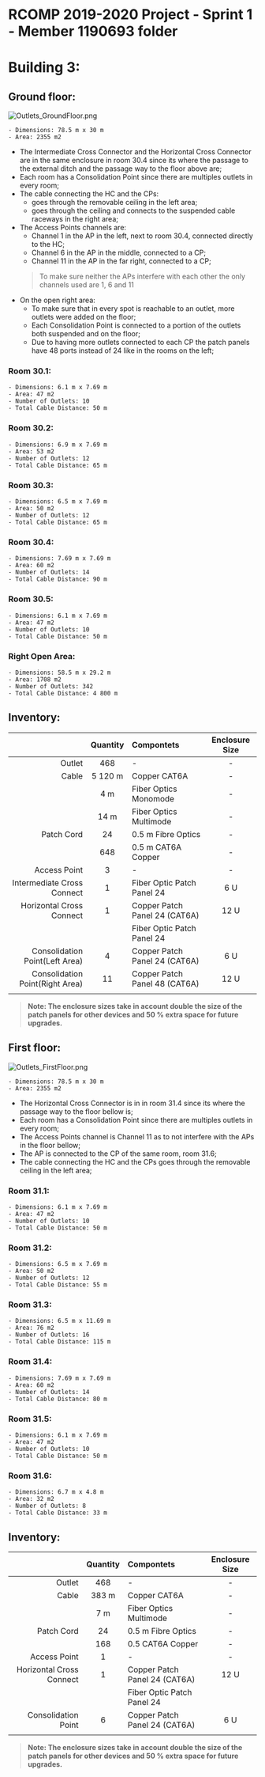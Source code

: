 RCOMP 2019-2020 Project - Sprint 1 - Member 1190693 folder
===========================================

# Building 3:

## **Ground floor:**
![Outlets_GroundFloor.png](Outlets_GroundFloor.png)

    - Dimensions: 78.5 m x 30 m
    - Area: 2355 m2

- The Intermediate Cross Connector and the Horizontal Cross Connector are in the same enclosure in room 30.4 since its where the passage to the external ditch and the passage way to the floor above are;
- Each room has a Consolidation Point since there are multiples outlets in every room;
- The cable connecting the HC and the CPs:
    - goes through the removable ceiling in the left area;
    - goes through the ceiling and connects to the suspended cable raceways in the right area;
- The Access Points channels are:
    - Channel 1 in the AP in the left, next to room 30.4, connected directly to the HC;
    - Channel 6 in the AP in the middle, connected to a CP;
    - Channel 11 in the AP in the far right, connected to a CP;
    > To make sure neither the APs interfere with each other the only channels used are 1, 6 and 11
- On the open right area:
    - To make sure that in every spot is reachable to an outlet, more outlets were added on the floor;
    - Each Consolidation Point is connected to a portion of the outlets both suspended and on the floor;
    - Due to having more outlets connected to each CP the patch panels have 48 ports instead of 24 like in the rooms on the left;

### Room 30.1: 
    - Dimensions: 6.1 m x 7.69 m
    - Area: 47 m2
    - Number of Outlets: 10 
    - Total Cable Distance: 50 m
### Room 30.2: 
    - Dimensions: 6.9 m x 7.69 m
    - Area: 53 m2
    - Number of Outlets: 12
    - Total Cable Distance: 65 m
### Room 30.3: 
    - Dimensions: 6.5 m x 7.69 m
    - Area: 50 m2
    - Number of Outlets: 12
    - Total Cable Distance: 65 m
### Room 30.4:
    - Dimensions: 7.69 m x 7.69 m
    - Area: 60 m2
    - Number of Outlets: 14
    - Total Cable Distance: 90 m
### Room 30.5: 
    - Dimensions: 6.1 m x 7.69 m
    - Area: 47 m2
    - Number of Outlets: 10
    - Total Cable Distance: 50 m
### Right Open Area: 
    - Dimensions: 58.5 m x 29.2 m
    - Area: 1708 m2
    - Number of Outlets: 342
    - Total Cable Distance: 4 800 m

##  Inventory:
|                                | Quantity | Compontets                   | Enclosure Size |
|-------------------------------:|:--------:|:-----------------------------|:--------------:|
| Outlet                         | 468      |   -                          | -              |
| Cable                          | 5 120 m  | Copper CAT6A                 | -              |
|                                | 4 m      | Fiber Optics Monomode        | -              |
|                                | 14 m     | Fiber Optics Multimode       | -              |
| Patch Cord                     | 24       | 0.5 m Fibre Optics           | -              |
|                                | 648      | 0.5 m CAT6A Copper           | -              |
| Access Point                   | 3        |  -                           | -              |
| Intermediate Cross Connect     | 1        | Fiber Optic Patch Panel 24   | 6 U            |     
| Horizontal Cross Connect       | 1        | Copper Patch Panel 24 (CAT6A)| 12 U           |
|                                |          | Fiber Optic Patch Panel 24   |                |
| Consolidation Point(Left Area) | 4        | Copper Patch Panel 24 (CAT6A)| 6 U            |
| Consolidation Point(Right Area)| 11       | Copper Patch Panel 48 (CAT6A)| 12 U           |
|                                |          |                              |                |

> **Note: The enclosure sizes take in account double the size of the patch panels for other devices and 50 % extra space for future upgrades.**

## **First floor:**
![Outlets_FirstFloor.png](Outlets_FirstFloor.png)
   
    - Dimensions: 78.5 m x 30 m
    - Area: 2355 m2

- The Horizontal Cross Connector is in  in room 31.4 since its where the passage way to the floor bellow is;
- Each room has a Consolidation Point since there are multiples outlets in every room;
- The Access Points channel is Channel 11 as to not interfere with the APs in the floor bellow;
- The AP is connected to the CP of the same room, room 31.6;
- The cable connecting the HC and the CPs goes through the removable ceiling in the left area;

### Room 31.1: 
    - Dimensions: 6.1 m x 7.69 m
    - Area: 47 m2
    - Number of Outlets: 10
    - Total Cable Distance: 50 m
### Room 31.2: 
    - Dimensions: 6.5 m x 7.69 m
    - Area: 50 m2
    - Number of Outlets: 12
    - Total Cable Distance: 55 m
### Room 31.3: 
    - Dimensions: 6.5 m x 11.69 m
    - Area: 76 m2
    - Number of Outlets: 16
    - Total Cable Distance: 115 m
### Room 31.4:
    - Dimensions: 7.69 m x 7.69 m
    - Area: 60 m2
    - Number of Outlets: 14
    - Total Cable Distance: 80 m
### Room 31.5: 
    - Dimensions: 6.1 m x 7.69 m
    - Area: 47 m2
    - Number of Outlets: 10
    - Total Cable Distance: 50 m
### Room 31.6: 
    - Dimensions: 6.7 m x 4.8 m
    - Area: 32 m2
    - Number of Outlets: 8
    - Total Cable Distance: 33 m


## Inventory:
|                            | Quantity | Compontets                   | Enclosure Size |
|---------------------------:|:--------:|:-----------------------------|:--------------:|
| Outlet                     | 468      |   -                          | -              |
| Cable                      | 383 m    | Copper CAT6A                 | -              |
|                            | 7 m      | Fiber Optics Multimode       | -              |
| Patch Cord                 | 24       | 0.5 m Fibre Optics           | -              |
|                            | 168      | 0.5 CAT6A Copper             | -              |
| Access Point               | 1        | -                            | -              |
| Horizontal Cross Connect   | 1        | Copper Patch Panel 24 (CAT6A)| 12 U           |
|                            |          | Fiber Optic Patch Panel 24   |                |
| Consolidation Point        | 6        | Copper Patch Panel 24 (CAT6A)| 6 U            |
|                            |          |                              |                |

> **Note: The enclosure sizes take in account double the size of the patch panels for other devices and 50 % extra space for future upgrades.**